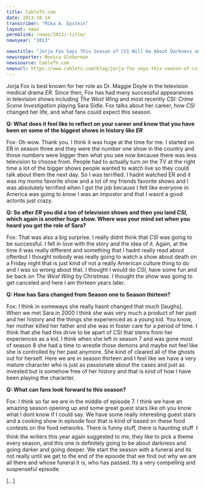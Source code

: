 ```yaml
---
title: CableTV.com
date: 2013-10-14
transcriber: "Mika A. Epstein"
layout: news
permalink: /news/2013/:title/
newsyear: "2013"

newstitle: "Jorja Fox Says This Season of CSI Will be About Darkness and Going Darker"
newsreporter: Monica Gleberman
newssource: CableTV.com
newsurl: https://www.cabletv.com/blog/jorja-fox-says-this-season-of-csi-will-be-about-darkness-and-going-darker/
---
```


Jorja Fox is best known for her role as Dr. Maggie Doyle in the television medical drama *ER*. Since then, Fox has had many successful appearances in television shows including *The West Wing* and most recently *CSI: Crime Scene Investigation* playing Sara Sidle. Fox talks about her career, how *CSI* changed her life, and what fans could expect this season.

**Q: What does it feel like to reflect on your career and know that you have been on some of the biggest shows in history like *ER***

Fox: Oh wow. Thank you. I think it was huge at the time for me. I started on ER in season three and they were the number one show in the country and those numbers were bigger then what you see now because there was less television to choose from. People had to actually turn on the TV at the right time a lot of the bigger shows people wanted to watch live so they could talk about them the next day. So I was terrified. I hadnt watched ER and it was my moms favorite show and a lot of my friends favorite shows and I was absolutely terrified when I got the job because I felt like everyone in America was going to know I was an impostor and that I wasnt a good actorits just crazy.

**Q: So after *ER* you did a ton of television shows and then you land *CSI,* which again is another huge show. Where was your mind set when you heard you got the role of Sara?**

Fox: That was also a big surprise. I really didnt think that *CSI* was going to be successful. I fell in love with the story and the idea of it. Again, at the time it was really different and something that I hadnt really read about oftenbut I thought nobody was really going to watch a show about death on a Friday night that is just kind of not a really American culture thing to do and I was so wrong about that. I thought I would do *CSI*, have some fun and be back on *The West Wing* by Christmas. I thought the show was going to get canceled and here I am thirteen years later.

**Q: How has Sara changed from Season one to Season thirteen?**

Fox: I think in someways she really hasnt changed that much [laughs]. When we met Sara in 2000 I think she was very much a product of her past and her history and the things she experienced as a young kid. You know, her mother killed her father and she was in foster care for a period of time. I think that she had this drive to be apart of CSI that stems from her experiences as a kid. I think when she left in season 7 and was gone most of season 8 she had a time to wrestle those demons and maybe not feel like she is controlled by her past anymore. She kind of cleared all of the ghosts out for herself. Here we are in season thirteen and I feel like we have a very mature character who is just as passionate about the cases and just as invested but is somehow free of her history and that is kind of how I have been playing the character.

**Q: What can fans look forward to this season?**

Fox: I think so far we are in the middle of episode 7. I think we have an amazing season opening up and some great guest stars like oh you know what I dont know if I could say. We have some really interesting guest stars and a cooking show in episode four that is kind of based on these food contests on the food networks. There is funny stuff, there is haunting stuff  I think the writers this year again suggested to me, they like to pick a theme every season, and this one is definitely going to be about darkness and going darker and going deeper. We start the season with a funeral and its not really until we get to the end of the episode that we find out why we are all there and whose funeral it is, who has passed. Its a very compelling and suspenseful episode.

[...]
